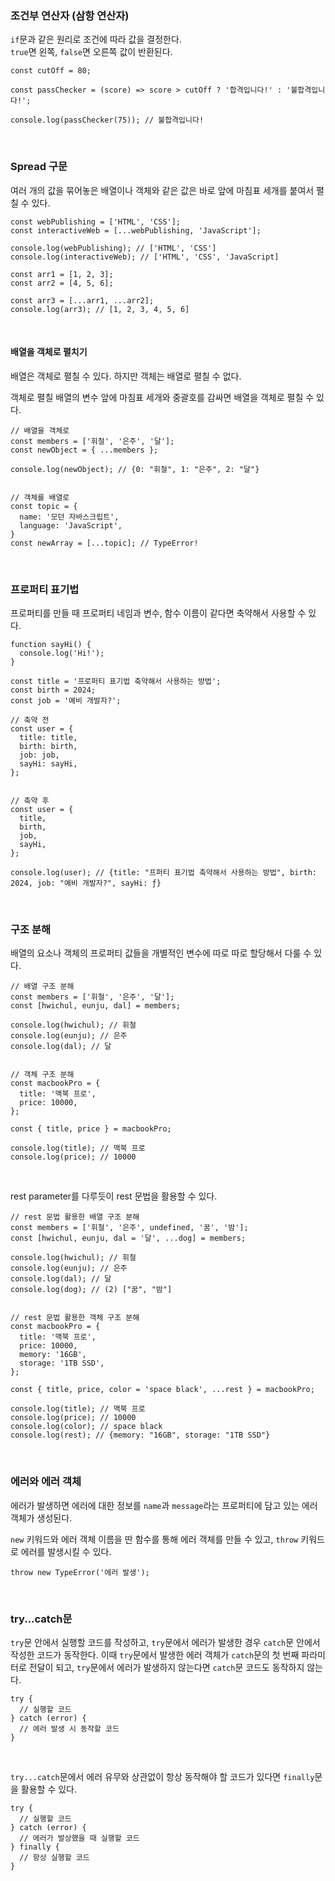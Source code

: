 ### 조건부 연산자 (삼항 연산자)

`if`문과 같은 원리로 조건에 따라 값을 결정한다.<br>
`true`면 왼쪽, `false`면 오른쪽 값이 반환된다.

```
const cutOff = 80;

const passChecker = (score) => score > cutOff ? '합격입니다!' : '불합격입니다!';

console.log(passChecker(75)); // 불합격입니다!
```

<br>

### Spread 구문

여러 개의 값을 묶어놓은 배열이나 객체와 같은 값은 바로 앞에 마침표 세개를 붙여서 펼칠 수 있다.



```
const webPublishing = ['HTML', 'CSS'];
const interactiveWeb = [...webPublishing, 'JavaScript'];

console.log(webPublishing); // ['HTML', 'CSS']
console.log(interactiveWeb); // ['HTML', 'CSS', 'JavaScript]

const arr1 = [1, 2, 3];
const arr2 = [4, 5, 6];

const arr3 = [...arr1, ...arr2];
console.log(arr3); // [1, 2, 3, 4, 5, 6]
```

<br>

#### 배열을 객체로 펼치기

배열은 객체로 펼칠 수 있다. 하지만 객체는 배열로 펼칠 수 없다.

객체로 펼칠 배열의 변수 앞에 마침표 세개와 중괄호를 감싸면 배열을 객체로 펼칠 수 있다.

```
// 배열을 객체로
const members = ['휘철', '은주', '달'];
const newObject = { ...members };

console.log(newObject); // {0: "휘철", 1: "은주", 2: "달"}


// 객체를 배열로
const topic = {
  name: '모던 자바스크립트',
  language: 'JavaScript', 
}
const newArray = [...topic]; // TypeError!
```

<br>

### 프로퍼티 표기법

프로퍼티를 만들 때 프로퍼티 네임과 변수, 함수 이름이 같다면 축약해서 사용할 수 있다.

```
function sayHi() {
  console.log('Hi!');
}

const title = '프로퍼티 표기법 축약해서 사용하는 방법';
const birth = 2024;
const job = '예비 개발자?';

// 축약 전
const user = {
  title: title,
  birth: birth,
  job: job,
  sayHi: sayHi,
};


// 축약 후
const user = {
  title, 
  birth, 
  job, 
  sayHi,
};

console.log(user); // {title: "프퍼티 표기법 축약해서 사용하는 방법", birth: 2024, job: "예비 개발자?", sayHi: ƒ}
```

<br>

### 구조 분해

배열의 요소나 객체의 프로퍼티 값들을 개별적인 변수에 따로 따로 할당해서 다룰 수 있다.

```
// 배열 구조 분해
const members = ['휘철', '은주', '달'];
const [hwichul, eunju, dal] = members;

console.log(hwichul); // 휘철
console.log(eunju); // 은주
console.log(dal); // 달


// 객체 구조 분해
const macbookPro = {
  title: '맥북 프로',
  price: 10000,
};

const { title, price } = macbookPro;

console.log(title); // 맥북 프로
console.log(price); // 10000
```

<br>

rest parameter를 다루듯이 rest 문법을 활용할 수 있다.

```
// rest 문법 활용한 배열 구조 분해
const members = ['휘철', '은주', undefined, '꿈', '밤'];
const [hwichul, eunju, dal = '달', ...dog] = members;

console.log(hwichul); // 휘철
console.log(eunju); // 은주
console.log(dal); // 달
console.log(dog); // (2) ["꿈", "밤"]


// rest 문법 활용한 객체 구조 분해
const macbookPro = {
  title: '맥북 프로',
  price: 10000,
  memory: '16GB',
  storage: '1TB SSD',
};

const { title, price, color = 'space black', ...rest } = macbookPro;

console.log(title); // 맥북 프로
console.log(price); // 10000
console.log(color); // space black
console.log(rest); // {memory: "16GB", storage: "1TB SSD"}
```

<br>

### 에러와 에러 객체

에러가 발생하면 에러에 대한 정보를 `name`과 `message`라는 프로퍼티에 담고 있는 에러 객체가 생성된다.

`new` 키워드와 에러 객체 이름을 딴 함수를 통해 에러 객체를 만들 수 있고, `throw` 키워드로 에러를 발생시킬 수 있다.

```
throw new TypeError('에러 발생');
```

<br>

### try...catch문

`try`문 안에서 실행할 코드를 작성하고, `try`문에서 에러가 발생한 경우 `catch`문 안에서 작성한 코드가 동작한다.
이때 `try`문에서 발생한 에러 객체가 `catch`문의 첫 번째 파라미터로 전달이 되고, `try`문에서 에러가 발생하지 않는다면 `catch`문 코드도 동작하지 않는다.

```
try {
  // 실행할 코드
} catch (error) {
  // 에러 발생 시 동작할 코드
}
```

<br>

`try...catch`문에서 에러 유무와 상관없이 항상 동작해야 할 코드가 있다면 `finally`문을 활용할 수 있다.

```
try {
  // 실행할 코드
} catch (error) {
  // 에러가 발상했을 때 실행할 코드
} finally {
  // 항상 실행할 코드
}
```